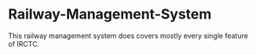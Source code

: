 # Railway-Management-System
This railway management system does covers mostly every single feature of IRCTC.
